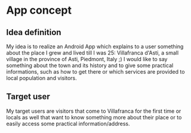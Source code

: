 # App concept

## Idea definition
My idea is to realize an Android App which explains to a user something about the place I grew and lived till I was 25: Villafranca d'Asti, a small village in the province of Asti, Piedmont, Italy ;)
I would like to say something about the town and its history and to give some practical informations, such as how to get there or which services are provided to local population and visitors. 

## Target user
My target users are visitors that come to Villafranca for the first time or locals as well that want to know something more about their place or to easily access some practical information/address.
